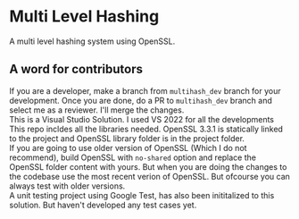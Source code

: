 # Multi Level Hashing
A multi level hashing system using OpenSSL.
## A word for contributors
If you are a developer, make a branch from `multihash_dev` branch for your development. Once you are done, do a PR to `multihash_dev` branch and select me as a reviewer. I'll merge the changes. \
This is a Visual Studio Solution. I used VS 2022 for all the developments\
This repo incldes all the libraries needed. OpenSSL 3.3.1 is statically linked to the project and OpenSSL library folder is in the project folder.\
If you are going to use older version of OpenSSL (Which I do not recommend), build OpenSSL with `no-shared` option and replace the OpenSSL folder content with yours. But when you are doing the changes to the codebase use the most recent verion of OpenSSL. But ofcourse you can always test with older versions.\
A unit testing project using Google Test, has also been inititalized to this solution. But haven't developed any test cases yet.
